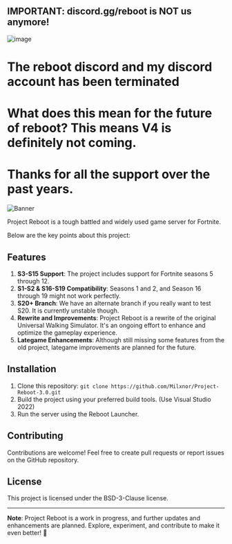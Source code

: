## IMPORTANT: discord.gg/reboot is NOT us anymore!
![image](https://github.com/user-attachments/assets/5704e635-31d9-417a-856f-91728f2be7f2)

# The reboot discord and my discord account has been terminated
# What does this mean for the future of reboot? This means V4 is definitely not coming.
# Thanks for all the support over the past years.

![Banner](https://i.imgur.com/p0P4tcI.png)

Project Reboot is a tough battled and widely used game server for Fortnite.

Below are the key points about this project:

## Features

1. **S3-S15 Support**: The project includes support for Fortnite seasons 5 through 12.
2. **S1-S2 & S16-S19 Compatibility**: Seasons 1 and 2, and Season 16 through 19 might not work perfectly.
3. **S20+ Branch**: We have an alternate branch if you really want to test S20. It is currently unstable though.
4. **Rewrite and Improvements**: Project Reboot is a rewrite of the original Universal Walking Simulator. It's an ongoing effort to enhance and optimize the gameplay experience.
5. **Lategame Enhancements**: Although still missing some features from the old project, lategame improvements are planned for the future.

## Installation

1. Clone this repository: `git clone https://github.com/Milxnor/Project-Reboot-3.0.git`
2. Build the project using your preferred build tools. (Use Visual Studio 2022)
3. Run the server using the Reboot Launcher.
## Contributing

Contributions are welcome! Feel free to create pull requests or report issues on the GitHub repository.

## License

This project is licensed under the BSD-3-Clause license.

---

**Note**: Project Reboot is a work in progress, and further updates and enhancements are planned. Explore, experiment, and contribute to make it even better! 🚀
